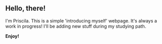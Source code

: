 ## Hello, there!

I'm Priscila. 
This is a simple 'introducing myself' webpage.
It's always a work in progress! I'll be adding new stuff during my studying path.

**Enjoy!**
